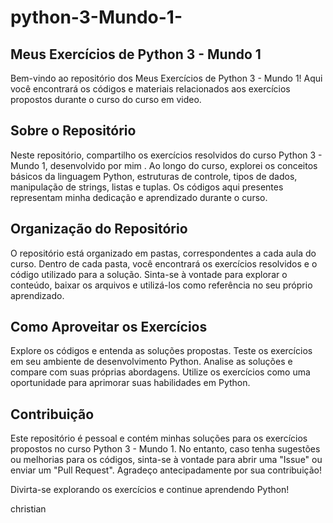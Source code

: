 # python-3-Mundo-1-
## Meus Exercícios de Python 3 - Mundo 1
Bem-vindo ao repositório dos Meus Exercícios de Python 3 - Mundo 1! Aqui você encontrará os códigos e materiais relacionados aos exercícios propostos durante o curso do curso em video.

## Sobre o Repositório
Neste repositório, compartilho os exercícios resolvidos do curso Python 3 - Mundo 1, desenvolvido por mim . Ao longo do curso, explorei os conceitos básicos da linguagem Python, estruturas de controle, tipos de dados, manipulação de strings, listas e tuplas. Os códigos aqui presentes representam minha dedicação e aprendizado durante o curso.

## Organização do Repositório
O repositório está organizado em pastas, correspondentes a cada aula do curso. Dentro de cada pasta, você encontrará os exercícios resolvidos e o código utilizado para a solução. Sinta-se à vontade para explorar o conteúdo, baixar os arquivos e utilizá-los como referência no seu próprio aprendizado.

## Como Aproveitar os Exercícios
Explore os códigos e entenda as soluções propostas.
Teste os exercícios em seu ambiente de desenvolvimento Python.
Analise as soluções e compare com suas próprias abordagens.
Utilize os exercícios como uma oportunidade para aprimorar suas habilidades em Python.

## Contribuição
Este repositório é pessoal e contém minhas soluções para os exercícios propostos no curso Python 3 - Mundo 1. No entanto, caso tenha sugestões ou melhorias para os códigos, sinta-se à vontade para abrir uma "Issue" ou enviar um "Pull Request". Agradeço antecipadamente por sua contribuição!

Divirta-se explorando os exercícios e continue aprendendo Python!

christian
